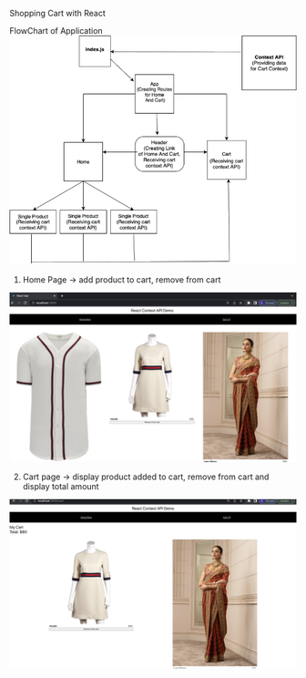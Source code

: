 Shopping Cart with React

FlowChart of Application
![](src/FlowChart.png)

1. Home Page -> add product to cart, remove from cart

![](src/HomePage.png)

2. Cart page -> display product added to cart, remove from cart and display total amount

![](src/CartPage.png)
